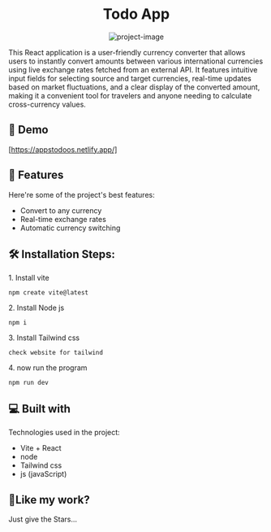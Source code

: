 <h1 align="center" id="title">Todo App</h1>

<p align="center"><img src="https://socialify.git.ci/Manish-Yadav77/Currency_Convertor/image?font=Bitter&amp;language=1&amp;name=1&amp;owner=1&amp;pattern=Floating+Cogs&amp;stargazers=1&amp;theme=Dark" alt="project-image"></p>

<p id="description">This React application is a user-friendly currency converter that allows users to instantly convert amounts between various international currencies using live exchange rates fetched from an external API. It features intuitive input fields for selecting source and target currencies, real-time updates based on market fluctuations, and a clear display of the converted amount, making it a convenient tool for travelers and anyone needing to calculate cross-currency values.</p>


<h2>🚀 Demo</h2>

[https://appstodoos.netlify.app/]

  
  
<h2>🧐 Features</h2>

Here're some of the project's best features:

*   Convert to any currency
*   Real-time exchange rates
*   Automatic currency switching

<h2>🛠️ Installation Steps:</h2>

<p>1. Install vite</p>

```
npm create vite@latest
```

<p>2. Install Node js</p>

```
npm i
```

<p>3. Install Tailwind css</p>

```
check website for tailwind
```

<p>4. now run the program</p>

```
npm run dev
```

  
  
<h2>💻 Built with</h2>

Technologies used in the project:

*   Vite + React
*   node
*   Tailwind css
*   js (javaScript)

<h2>💖Like my work?</h2>

Just give the Stars...
